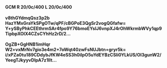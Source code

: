 #### GCM R 20/0c/400 L 20/0c/400
**v8thGYdmqQsz3p2b**<br/>**HazYMxGraYkSPgOTw/qPF/cBGPoE3QgSr2vogQGfafw=**<br/>**Y+ySByPhkCEEthrmSAr4fpo9Y76bmoEYsIJ6vnpXJ4rOhWkrmbWVy1qp9TipbpXOlX4CZsCYhHz2rD/2...**<br/><br/>
**OgZB+GgHNB1imHqr**<br/>**W2+vxMrNv7gio3e4m2+7oWqt40zwFsNUJbtn+gryr5k=**<br/>**i/xPZa0tu189CDdybJfKW4eSS3h0iIpO5uYdEYBzCSli0YLkUS/OI3gunW2/YeegTJkyyvDIpA7z1IIt...**
